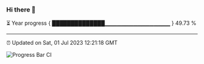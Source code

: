 ### Hi there 👋

⏳ Year progress { ██████████████▁▁▁▁▁▁▁▁▁▁▁▁▁▁▁▁ } 49.73 %

---

⏰ Updated on Sat, 01 Jul 2023 12:21:18 GMT

![Progress Bar CI](https://github.com/liununu/liununu/workflows/Progress%20Bar%20CI/badge.svg)
